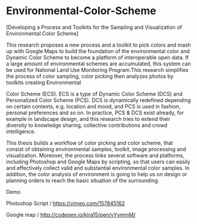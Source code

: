 # Environmental-Color-Scheme
[Developing a Process and Toolkits for the Sampling and Visualization of Environmental Color Scheme]

This research proposes a new process and a toolkit to pick colors and mash up with Google Maps to build the foundation of the environmental color and Dynamic Color Scheme to become a platform of interoperable open data. If a large amount of environmental schemes are accumulated, this system can be used for National Land Use Monitoring Program.This research simplifies the process of color sampling,
color picking then analyzes photos by toolkits creating Environmental 

Color Scheme (ECS). ECS is a type of Dynamic Color Scheme (DCS) and Personalized Color Scheme (PCS). DCS is dynamically redefined depending on certain contexts, e.g. location and mood, and PCS is used in fashion, personal preferences and so on. In practice, PCS & DCS exist already, for example in landscape design, and this research tries to extend their diversity to knowledge sharing, collective contributions and crowd intelligence.

This thesis builds a workflow of color picking and color scheme, that consist of obtaining environmental samples, toolkit, image processing and visualization. Moreover, the process links several software and platforms, including Photoshop and Google Maps by scripting, so that users can easily and effectively collect valid and substantial environmental color samples. In addition, the color analysis of environment is going to help us on design or planning orders to reach the basic situation of the surrounding.



Demo

Photoshop Script / https://vimeo.com/157845162

Google map / http://codepen.io/kira15/pen/yYvmmM/
